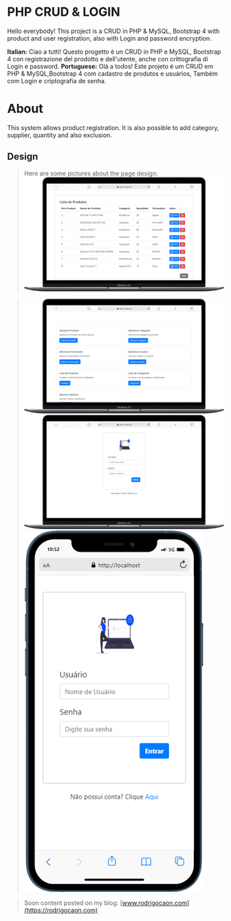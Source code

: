 ﻿# PHP CRUD & LOGIN

  
Hello everybody! This project is a CRUD in PHP & MySQL, Bootstrap 4 with product and user registration, also with Login and password encryption.

**Italian:** Ciao a tutti! Questo progetto è un CRUD in PHP e MySQL, Bootstrap 4 con registrazione del prodotto e dell'utente, anche con crittografia di Login e password.
**Portuguese:** Olá a todos! Este projeto é um CRUD em PHP & MySQL,Bootstrap 4 com cadastro de produtos e usuários, Também com Login e criptografia de senha.


# About

This system allows product registration. It is also possible to add category, supplier, quantity and also exclusion.

## Design

>Here are some pictures about the page design:
![PHP CRUD](https://github.com/rcaondev/PHP_Crud/blob/main/img/mobile%20(19).png)

>![PHP CRUD](https://github.com/rcaondev/PHP_Crud/blob/main/img/mobile%20(18).png)
>![PHP CRUD](https://github.com/rcaondev/PHP_Crud/blob/main/img/mobile%20(17).png)
>![PHP CRUD](https://github.com/rcaondev/PHP_Crud/blob/main/img/mobile%20(16).png)



>Soon content posted on my blog: [www.rodrigocaon.com](https://rodrigocaon.com)
